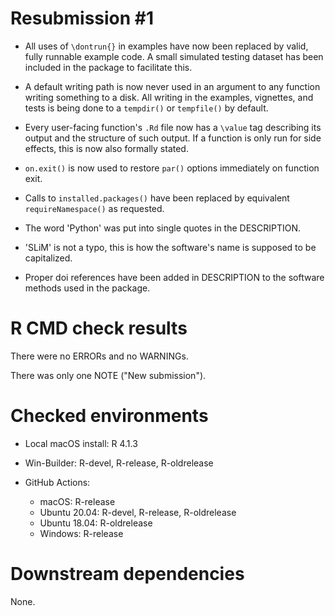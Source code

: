 # Resubmission #1

- All uses of `\dontrun{}` in examples have now been replaced by valid, fully runnable example code. A small simulated testing dataset has been included in the package to facilitate this.

- A default writing path is now never used in an argument to any function writing something to a disk. All writing in the examples, vignettes, and tests is being done to a `tempdir()` or `tempfile()` by default.

- Every user-facing function's `.Rd` file now has a `\value` tag describing its output and the structure of such output. If a function is only run for side effects, this is now also formally stated.

- `on.exit()` is now used to restore `par()` options immediately on function exit.

- Calls to `installed.packages()` have been replaced by equivalent `requireNamespace()` as requested.

- The word 'Python' was put into single quotes in the DESCRIPTION.
- 'SLiM' is not a typo, this is how the software's name is supposed to be capitalized.

- Proper doi references have been added in DESCRIPTION to the software methods used in the package.

# R CMD check results

There were no ERRORs and no WARNINGs.

There was only one NOTE ("New submission").

# Checked environments

* Local macOS install: R 4.1.3

* Win-Builder: R-devel, R-release, R-oldrelease

* GitHub Actions:
  * macOS: R-release
  * Ubuntu 20.04: R-devel, R-release, R-oldrelease
  * Ubuntu 18.04: R-oldrelease
  * Windows: R-release

# Downstream dependencies

None.

